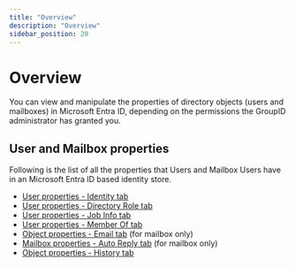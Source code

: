 ```yaml
---
title: "Overview"
description: "Overview"
sidebar_position: 20
---
```


# Overview

You can view and manipulate the properties of directory objects (users and mailboxes) in Microsoft
Entra ID, depending on the permissions the GroupID administrator has granted you.

## User and Mailbox properties

Following is the list of all the properties that Users and Mailbox Users have in an Microsoft Entra
ID based identity store.

- [User properties - Identity tab](/docs/directorymanager/11.0/portal/user/properties/EntraID/identity.md)
- [User properties - Directory Role tab](/docs/directorymanager/11.0/portal/user/properties/EntraID/directoryrole.md)
- [User properties - Job Info tab](/docs/directorymanager/11.0/portal/user/properties/EntraID/jobinfo.md)
- [User properties - Member Of tab](/docs/directorymanager/11.0/portal/user/properties/activedirectory/user/memberof.md)
- [Object properties - Email tab](/docs/directorymanager/11.0/portal/user/properties/activedirectory/user/email.md)
  (for mailbox only)
- [Mailbox properties - Auto Reply tab](/docs/directorymanager/11.0/portal/user/properties/activedirectory/mailbox/autoreply.md)
  (for mailbox only)
- [Object properties - History tab](/docs/directorymanager/11.0/portal/group/properties/history.md)
